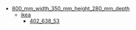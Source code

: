 * [800_mm_width_350_mm_height_280_mm_depth](800_mm_width_350_mm_height_280_mm_depth)
  * [ikea](800_mm_width_350_mm_height_280_mm_depth/ikea)
    * [402_638_53](800_mm_width_350_mm_height_280_mm_depth/ikea/402_638_53)
